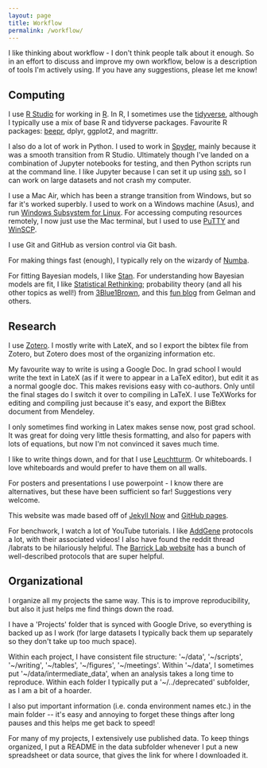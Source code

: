 ```yaml
---
layout: page
title: Workflow
permalink: /workflow/
---
```

  
I like thinking about workflow - I don't think people talk about it enough. So in an effort to discuss and improve my own workflow, below is a description of tools I'm actively using. If you have any suggestions, please let me know!

## Computing

I use [R Studio](https://www.rstudio.com/) for working in [R](https://www.r-project.org/).  In R, I sometimes use the [tidyverse](http://www.tidyverse.org/), although I typically use a mix of base 
R and tidyverse packages. Favourite R packages: [beepr](https://cran.r-project.org/web/packages/beepr/index.html), dplyr, ggplot2, and magrittr.

I also do a lot of work in Python. I used to work in [Spyder](https://pythonhosted.org/spyder/), mainly because it was a smooth transition from R Studio. Ultimately though I've landed on a combination 
of Jupyter notebooks for testing, and then Python scripts run at the command line. I like Jupyter because I can set it up using 
[ssh](https://fizzylogic.nl/2017/11/06/edit-jupyter-notebooks-over-ssh/), so I can work on large datasets and not crash my computer.

I use a Mac Air, which has been a strange transition from Windows, but so far it's worked superbly. I used to work on a Windows machine (Asus), and run [Windows Subsystem for 
Linux](https://msdn.microsoft.com/en-us/commandline/wsl/about). 
For accessing computing resources remotely, I now just use the Mac terminal, but I used to use [PuTTY](https://www.chiark.greenend.org.uk/~sgtatham/putty/) and 
[WinSCP](https://winscp.net/eng/download.php).

I use Git and GitHub as version control via Git bash.

For making things fast (enough), I typically rely on the wizardy of [Numba](https://numba.pydata.org/).

For fitting Bayesian models, I like [Stan](https://mc-stan.org/). For understanding how Bayesian models are fit, I like [Statistical Rethinking](https://xcelab.net/rm/statistical-rethinking/); 
probability theory (and all his other topics as well!) from [3Blue1Brown](https://www.youtube.com/@3blue1brown), and this [fun blog](https://statmodeling.stat.columbia.edu/) from Gelman and others.

## Research

I use [Zotero](https://www.zotero.org/). I mostly write with LateX, and so I export the bibtex file from Zotero, but Zotero does most of the organizing information etc.

My favourite way to write is using a Google Doc. In grad school I would write the text in LateX (as if it were to appear in a LaTeX editor), but edit it as a normal google doc. This makes revisions 
easy with co-authors. Only until the final stages do I switch it over to compiling in 
LaTeX. I use TeXWorks for editing and compiling just because it's easy, and export the BiBtex document from Mendeley.

I only sometimes find working in Latex makes sense now, post grad school. It was great for doing very little thesis formatting, and also for papers with lots of equations, but now I'm not convinced it 
saves much time.

I like to write things down, and for that I use [Leuchtturm](https://www.leuchtturm1917.us/notebooks/). Or whiteboards. I love whiteboards and would prefer to have them on all walls.

For posters and presentations I use powerpoint - I know there are alternatives, but these have been sufficient so far! Suggestions very welcome.

This website was made based off of [Jekyll Now](https://github.com/barryclark/jekyll-now) and [GitHub pages](https://pages.github.com/).

For benchwork, I watch a lot of YouTube tutorials. I like [AddGene](https://www.addgene.org/protocols/) protocols a lot, with their associated videos! I also have found the reddit thread /labrats to 
be hilariously helpful. The [Barrick Lab website](https://barricklab.org/twiki/bin/view/Lab/ProtocolList) has a bunch of well-described protocols that are super helpful. 

## Organizational

I organize all my projects the same way. This is to improve reproducibility, but also it just helps me find things down the road. 

I have a 'Projects' folder that is synced with Google Drive, so everything is backed up as I work (for large datasets I typically back them up separately so they don't take up too much space).

 Within each project, I have consistent file structure: '~/data', '~/scripts', '~/writing', '~/tables', '~/figures', '~/meetings'. Within '~/data', I sometimes put '~/data/intermediate_data', when an 
analysis 
takes a long time to reproduce. Within each folder I typically put a '~/../deprecated' subfolder, as I am a bit of a hoarder. 

I also put important information (i.e. conda environment names etc.) in the main folder -- it's easy and annoying to forget these things after long pauses and this helps me get back to speed!

For many of my projects, I extensively use published data. To keep things organized, I put a README in the data subfolder whenever I put a new spreadsheet or data source, that gives the link for where 
I downloaded it. 
